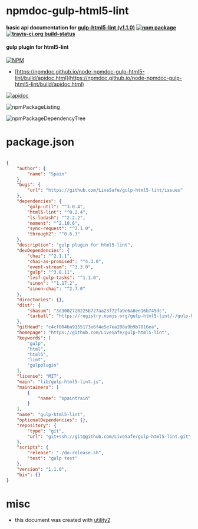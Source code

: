 # npmdoc-gulp-html5-lint

#### basic api documentation for  [gulp-html5-lint (v1.1.0)](https://github.com/LiveSafe/gulp-html5-lint)  [![npm package](https://img.shields.io/npm/v/npmdoc-gulp-html5-lint.svg?style=flat-square)](https://www.npmjs.org/package/npmdoc-gulp-html5-lint) [![travis-ci.org build-status](https://api.travis-ci.org/npmdoc/node-npmdoc-gulp-html5-lint.svg)](https://travis-ci.org/npmdoc/node-npmdoc-gulp-html5-lint)

#### gulp plugin for html5-lint

[![NPM](https://nodei.co/npm/gulp-html5-lint.png?downloads=true&downloadRank=true&stars=true)](https://www.npmjs.com/package/gulp-html5-lint)

- [https://npmdoc.github.io/node-npmdoc-gulp-html5-lint/build/apidoc.html](https://npmdoc.github.io/node-npmdoc-gulp-html5-lint/build/apidoc.html)

[![apidoc](https://npmdoc.github.io/node-npmdoc-gulp-html5-lint/build/screenCapture.buildCi.browser.%252Ftmp%252Fbuild%252Fapidoc.html.png)](https://npmdoc.github.io/node-npmdoc-gulp-html5-lint/build/apidoc.html)

![npmPackageListing](https://npmdoc.github.io/node-npmdoc-gulp-html5-lint/build/screenCapture.npmPackageListing.svg)

![npmPackageDependencyTree](https://npmdoc.github.io/node-npmdoc-gulp-html5-lint/build/screenCapture.npmPackageDependencyTree.svg)



# package.json

```json

{
    "author": {
        "name": "Spain"
    },
    "bugs": {
        "url": "https://github.com/LiveSafe/gulp-html5-lint/issues"
    },
    "dependencies": {
        "gulp-util": "^3.0.4",
        "html5-lint": "^0.2.4",
        "ls-lodash": "^2.2.2",
        "moment": "^2.10.6",
        "sync-request": "^2.1.0",
        "through2": "^0.6.3"
    },
    "description": "gulp plugin for html5-lint",
    "devDependencies": {
        "chai": "^2.1.1",
        "chai-as-promised": "^4.3.0",
        "event-stream": "^3.3.0",
        "gulp": "^3.8.11",
        "lvsf-gulp-tasks": "^1.1.0",
        "sinon": "^1.17.2",
        "sinon-chai": "^2.7.0"
    },
    "directories": {},
    "dist": {
        "shasum": "3d3002720225b727aa23f72fa9e6a8ee16b745dc",
        "tarball": "https://registry.npmjs.org/gulp-html5-lint/-/gulp-html5-lint-1.1.0.tgz"
    },
    "gitHead": "c4cf004ba9155173e6f4e5e7ea208a9b9b7816ea",
    "homepage": "https://github.com/LiveSafe/gulp-html5-lint",
    "keywords": [
        "gulp",
        "html",
        "html5",
        "lint",
        "gulpplugin"
    ],
    "license": "MIT",
    "main": "lib/gulp-html5-lint.js",
    "maintainers": [
        {
            "name": "spaintrain"
        }
    ],
    "name": "gulp-html5-lint",
    "optionalDependencies": {},
    "repository": {
        "type": "git",
        "url": "git+ssh://git@github.com/LiveSafe/gulp-html5-lint.git"
    },
    "scripts": {
        "release": "./do-release.sh",
        "test": "gulp test"
    },
    "version": "1.1.0",
    "bin": {}
}
```



# misc
- this document was created with [utility2](https://github.com/kaizhu256/node-utility2)

